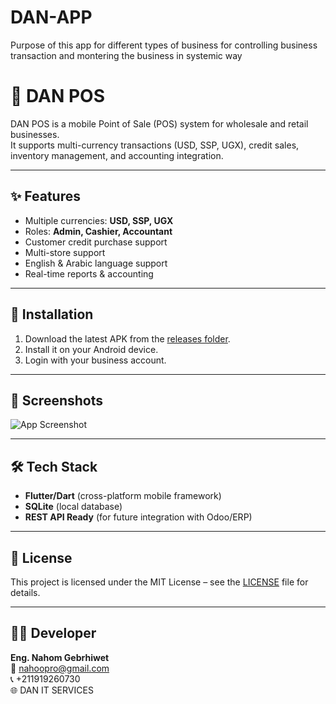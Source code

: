 # DAN-APP
Purpose of this app for different types of business for controlling business transaction and montering the business in systemic way
# 📱 DAN POS

DAN POS is a mobile Point of Sale (POS) system for wholesale and retail businesses.  
It supports multi-currency transactions (USD, SSP, UGX), credit sales, inventory management, and accounting integration.

---

## ✨ Features
- Multiple currencies: **USD, SSP, UGX**
- Roles: **Admin, Cashier, Accountant**
- Customer credit purchase support
- Multi-store support
- English & Arabic language support
- Real-time reports & accounting

---

## 📲 Installation
1. Download the latest APK from the [releases folder](./release/DAN_POS_v1.apk).
2. Install it on your Android device.
3. Login with your business account.

---

## 📸 Screenshots
![App Screenshot](./docs/screenshots/app_preview.png)

---

## 🛠️ Tech Stack
- **Flutter/Dart** (cross-platform mobile framework)  
- **SQLite** (local database)  
- **REST API Ready** (for future integration with Odoo/ERP)

---

## 📜 License
This project is licensed under the MIT License – see the [LICENSE](./LICENSE) file for details.

---

## 👨‍💻 Developer
**Eng. Nahom Gebrhiwet**  
📧 nahoopro@gmail.com  
📞 +211919260730  
🌐 DAN IT SERVICES
